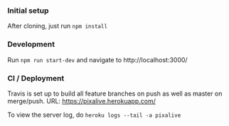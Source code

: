 ### Initial setup

After cloning, just run `npm install`

### Development

Run `npm run start-dev` and navigate to http://localhost:3000/

### CI / Deployment

Travis is set up to build all feature branches on push as well as master on merge/push.
URL: https://pixalive.herokuapp.com/

To view the server log, do `heroku logs --tail -a pixalive`
